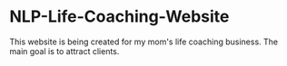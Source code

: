 # NLP-Life-Coaching-Website
This website is being created for my mom's life coaching business. The main goal is to attract clients.
